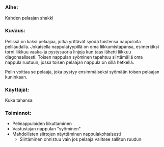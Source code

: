 ### Aihe:
Kahden pelaajan shakki

### Kuvaus:
Pelissä on kaksi pelaajaa, jotka yrittävät syödä toistensa nappuloita pelilaudalla. Jokaisella nappulatyypillä on oma liikkumistapansa, esimerkiksi torni liikkuu vaaka-ja pystysuoria linjoja kun taas lähetti liikkuu diagonaalisesti. Toisen nappulan syöminen tapahtuu siirtämällä oma nappula ruutuun, jossa toisen pelaajan nappula on sillä hetkellä.

Pelin voittaa se pelaaja, joka pystyy ensimmäiseksi syömään toisen pelaajan kuninkaan.

### Käyttäjät:
Kuka tahansa

### Toiminnot:
- Pelinappuloiden liikuttaminen
- Vastustajan nappulan "syöminen"
- Mahdollisten siirtojen näyttäminen nappulakohtaisesti
	* Siirtäminen onnistuu vain jos pelaaja valitsee sallitun ruudun
